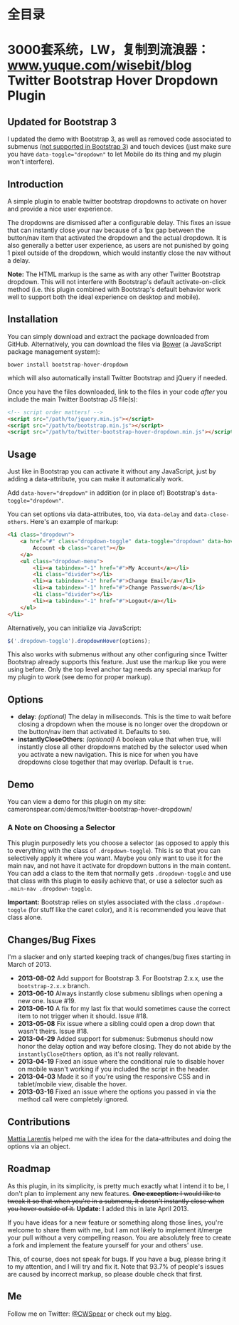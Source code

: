 # 全目录

3000套系统，LW，复制到流浪器：www.yuque.com/wisebit/blog
Twitter Bootstrap Hover Dropdown Plugin
=======================================

## Updated for Bootstrap 3

I updated the demo with Bootstrap 3, as well as removed code associated to submenus ([not supported in Bootstrap 3](https://github.com/twbs/bootstrap/pull/6342#issuecomment-11594010)) and touch devices (just make sure you have `data-toggle="dropdown"` to let Mobile do its thing and my plugin won't interfere).

## Introduction

A simple plugin to enable twitter bootstrap dropdowns to activate on hover and provide a nice user experience.

The dropdowns are dismissed after a configurable delay. This fixes an issue that can instantly close your nav because of a 1px gap between the button/nav item that activated the dropdown and the actual dropdown. It is also generally a better user experience, as users are not punished by going 1 pixel outside of the dropdown, which would instantly close the nav without a delay.

**Note:** The HTML markup is the same as with any other Twitter Bootstrap dropdown. This will not interfere with Bootstrap's default activate-on-click method (i.e. this plugin combined with Bootstrap's default behavior work well to support both the ideal experience on desktop and mobile).

## Installation

You can simply download and extract the package downloaded from GitHub. Alternatively, you can download the files via [Bower](bower.io/) (a JavaScript package management system):

```
bower install bootstrap-hover-dropdown
```

which will also automatically install Twitter Bootstrap and jQuery if needed.

Once you have the files downloaded, link to the files in your code *after* you include the main Twitter Bootstrap JS file(s):

```html
<!-- script order matters! -->
<script src="/path/to/jquery.min.js"></script>
<script src="/path/to/bootstrap.min.js"></script>
<script src="/path/to/twitter-bootstrap-hover-dropdown.min.js"></script>
```

## Usage

Just like in Bootstrap you can activate it without any JavaScript, just by adding a data-attribute, you can make it automatically work.

Add `data-hover="dropdown"` in addition (or in place of) Bootstrap's `data-toggle="dropdown"`.

You can set options via data-attributes, too, via `data-delay` and `data-close-others`. Here's an example of markup:

```html
<li class="dropdown">
    <a href="#" class="dropdown-toggle" data-toggle="dropdown" data-hover="dropdown" data-delay="1000" data-close-others="false">
        Account <b class="caret"></b>
    </a>
    <ul class="dropdown-menu">
        <li><a tabindex="-1" href="#">My Account</a></li>
        <li class="divider"></li>
        <li><a tabindex="-1" href="#">Change Email</a></li>
        <li><a tabindex="-1" href="#">Change Password</a></li>
        <li class="divider"></li>
        <li><a tabindex="-1" href="#">Logout</a></li>
    </ul>
</li>
```

Alternatively, you can initialize via JavaScript:

```javascript
$('.dropdown-toggle').dropdownHover(options);
```

This also works with submenus without any other configuring since Twitter Bootstrap already supports this feature. Just use the markup like you were using before. Only the top level anchor tag needs any special markup for my plugin to work (see demo for proper markup).

## Options

* **delay**: *(optional)* The delay in miliseconds. This is the time to wait before closing a dropdown when the mouse is no longer over the dropdown or the button/nav item that activated it. Defaults to `500`.
* **instantlyCloseOthers**: *(optional)* A boolean value that when true, will instantly close all other dropdowns matched by the selector used when you activate a new navigation. This is nice for when you have dropdowns close together that may overlap. Default is `true`.

## Demo

You can view a demo for this plugin on my site: cameronspear.com/demos/twitter-bootstrap-hover-dropdown/

### A Note on Choosing a Selector

This plugin purposedly lets you choose a selector (as opposed to apply this to everything with the class of `.dropdown-toggle`). This is so that you can selectively apply it where you want. Maybe you only want to use it for the main nav, and not have it activate for dropdown buttons in the main content. You can add a class to the item that normally gets `.dropdown-toggle` and use that class with this plugin to easily achieve that, or use a selector such as `.main-nav .dropdown-toggle`.

**Important:** Bootstrap relies on styles associated with the class `.dropdown-toggle` (for stuff like the caret color), and it is recommended you leave that class alone.

## Changes/Bug Fixes

I'm a slacker and only started keeping track of changes/bug fixes starting in March of 2013.

* **2013-08-02** Add support for Bootstrap 3. For Bootstrap 2.x.x, use the `bootstrap-2.x.x` branch.
* **2013-06-10** Always instantly close submenu siblings when opening a new one. Issue #19.
* **2013-06-10** A fix for my last fix that would sometimes cause the correct item to not trigger when it should. Issue #18.
* **2013-05-08** Fix issue where a sibling could open a drop down that wasn't theirs. Issue #18.
* **2013-04-29** Added support for submenus: Submenus should now honor the delay option and way before closing. They do not abide by the `instantlyCloseOthers` option, as it's not really relevant.
* **2013-04-19** Fixed an issue where the conditional rule to disable hover on mobile wasn't working if you included the script in the header.
* **2013-04-03** Made it so if you're using the responsive CSS and in tablet/mobile view, disable the hover.
* **2013-03-16** Fixed an issue where the options you passed in via the method call were completely ignored.

## Contributions

[Mattia Larentis](https://github.com/nostalgiaz) helped me with the idea for the data-attributes and doing the options via an object.

## Roadmap

As this plugin, in its simplicity, is pretty much exactly what I intend it to be, I don't plan to implement any new features. ~~**One exception:** I would like to tweak it so that when you're in a submenu, it doesn't instantly close when you hover outside of it.~~ **Update:** I added this in late April 2013.

If you have ideas for a new feature or something along those lines, you're welcome to share them with me, but I am not likely to implement it/merge your pull without a very compelling reason. You are absolutely free to create a fork and implement the feature yourself for your and others' use.

This, of course, does not speak for bugs. If you have a bug, please bring it to my attention, and I will try and fix it. Note that 93.7% of people's issues are caused by incorrect markup, so please double check that first.

## Me

Follow me on Twitter: [@CWSpear](https://twitter.com/CWSpear) or check out my [blog](cameronspear.com/blog/).
